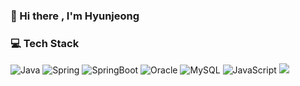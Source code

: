 <!-- ![header](https://capsule-render.vercel.app/api?type=waving&color=gradient&height=90&section=header) -->
### 👋 Hi there , I'm Hyunjeong
<!-- ![Top Langs](https://github-readme-stats.vercel.app/api/top-langs/?username=HyunjeongJang&layout=compact)  -->
<!-- ![Notion](https://img.shields.io/badge/Notion-%23000000.svg?style=flat-squareslogo=notion&logoColor=white) -->
<!-- [![Solved.ac프로필](http://mazassumnida.wtf/api/mini/generate_badge?boj=ahhhaaah)](https://solved.ac/ahhhaaah) -->
<!--   ![Top Langs](https://github-readme-stats.vercel.app/api/top-langs/?username=HyunjeongJang)   -->
<!-- ![Anurag's GitHub stats](https://github-readme-stats.vercel.app/api?username=HyunjeongJang&show_icons=true&theme=radical) -->

  
### 💻 Tech Stack <br>
![Java](https://img.shields.io/badge/java-%23ED8B00.svg?style=flat-squares&logo=java&logoColor=white)
![Spring](https://img.shields.io/badge/spring-%236DB33F.svg?style=flat-squares&logo=spring&logoColor=white)
![SpringBoot](https://img.shields.io/badge/springBoot-%236DB33F.svg?style=flat-squares&logo=springboot&logoColor=white)
![Oracle](https://img.shields.io/badge/Oracle-F80000?style=flat-squares&logo=oracle&logoColor=white)
![MySQL](https://img.shields.io/badge/MySQL-2C2255?style=flat-squares&logo=MySQL&logoColor=white) 
![JavaScript](https://img.shields.io/badge/JavaScript-F7DF1E?style=flat&amp;logo=JavaScript&amp;logoColor=white)
  <img src="https://img.shields.io/badge/HTML5-E34F26?style=flate&amp;logo=HTML5&amp;logoColor=white" style="max-width: 100%;">
  
<!--   <img src="https://img.shields.io/badge/jQuery-0769AD?style=flat&amp;logo=jquery&amp;logoColor=white" style="max-width: 100%;"> -->
<!-- 
### 🔨 Tools 
![IntelliJ IDEA](https://img.shields.io/badge/IntelliJIDEA-000000.svg?style=flat-squares&logo=intellij-idea&logoColor=white)
<img src="https://img.shields.io/badge/Eclipse IDE-2C2255?style=flat&amp;logo=Eclipse IDE&amp;logoColor=white" style="max-width: 100%;"> -->


<!-- ![footer](https://capsule-render.vercel.app/api?type=waving&color=gradient&height=90&section=footer) -->


<!--
**HyunjeongJang/HyunjeongJang** is a ✨ _special_ ✨ repository because its `README.md` (this file) appears on your GitHub profile.

Here are some ideas to get you started:

- 🔭 I’m currently working on ...
- 🌱 I’m currently learning ...
- 👯 I’m looking to collaborate on ...
- 🤔 I’m looking for help with ...
- 💬 Ask me about ...
- 📫 How to reach me: ...
- 😄 Pronouns: ...
- ⚡ Fun fact: ...
-->
